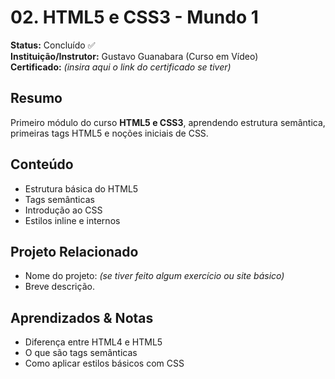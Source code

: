 # 02. HTML5 e CSS3 - Mundo 1

**Status:** Concluído ✅  
**Instituição/Instrutor:** Gustavo Guanabara (Curso em Vídeo)  
**Certificado:** _(insira aqui o link do certificado se tiver)_

## Resumo
Primeiro módulo do curso **HTML5 e CSS3**, aprendendo estrutura semântica, primeiras tags HTML5 e noções iniciais de CSS.

## Conteúdo
- Estrutura básica do HTML5
- Tags semânticas
- Introdução ao CSS
- Estilos inline e internos

## Projeto Relacionado
- Nome do projeto: _(se tiver feito algum exercício ou site básico)_  
- Breve descrição.

## Aprendizados & Notas
- Diferença entre HTML4 e HTML5  
- O que são tags semânticas  
- Como aplicar estilos básicos com CSS  
